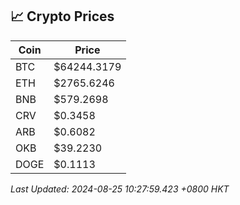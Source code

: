 ## 📈 Crypto Prices

| Coin | Price |
| ---- | ----- |
| BTC | $64244.3179 |
| ETH | $2765.6246 |
| BNB | $579.2698 |
| CRV | $0.3458 |
| ARB | $0.6082 |
| OKB | $39.2230 |
| DOGE | $0.1113 |

_Last Updated: 2024-08-25 10:27:59.423 +0800 HKT_